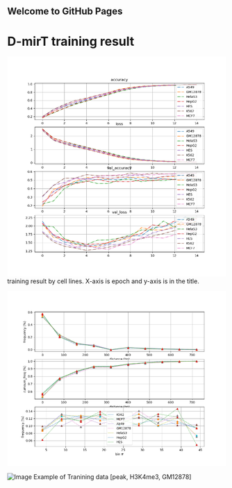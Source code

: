 ## Welcome to GitHub Pages
# D-mirT training result

![Image](/img/trn_result_by_cell_line.png)
training result by cell lines. X-axis is epoch and y-axis is in the title.

![Image](/img/result_figure0.png)

![Image](/img/example_of_H3K4me3_GM_trn_data.png)
Example of Tranining data [peak, H3K4me3, GM12878]
